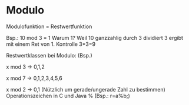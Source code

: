 # Modulo

Modulofunktion = Restwertfunktion

Bsp.: 10 mod 3 = 1   Warum 1? Weil 10 ganzzahlig durch 3 dividiert 3 ergibt mit einem Ret von 1. Kontrolle 3*3=9

Restwertklassen bei Modulo: (Bsp.)

x mod 3 -> 0,1,2

x mod 7 -> 0,1,2,3,4,5,6

x mod 2 -> 0,1 (Nützlich um gerade/ungerade Zahl zu bestimmen)
Operationszeichen in C und Java %   (Bsp.:  r=a%b;)
